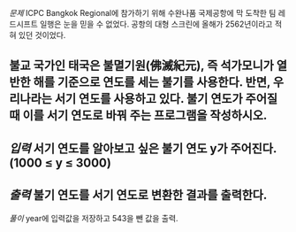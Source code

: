 *문제*
ICPC Bangkok Regional에 참가하기 위해 수완나품 국제공항에 막 도착한 팀 레드시프트 일행은 눈을 믿을 수 없었다. 공항의 대형 스크린에 올해가 2562년이라고 적혀 있던 것이었다.

불교 국가인 태국은 불멸기원(佛滅紀元), 즉 석가모니가 열반한 해를 기준으로 연도를 세는 불기를 사용한다. 반면, 우리나라는 서기 연도를 사용하고 있다. 불기 연도가 주어질 때 이를 서기 연도로 바꿔 주는 프로그램을 작성하시오.
---
*입력*
서기 연도를 알아보고 싶은 불기 연도 y가 주어진다. (1000 ≤ y ≤ 3000)
---
*출력*
불기 연도를 서기 연도로 변환한 결과를 출력한다.
---
*풀이*
year에 입력값을 저장하고 543을 뺀 값을 출력. 